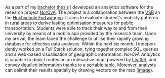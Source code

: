 As a part of my <a href="/pdfs/Thesis_Merz_Alexander.pdf" target="_blank">bachelor thesis</a> I developed an analytics software for the research project <a href="https://vm.baden-wuerttemberg.de/de/politik-zukunft/zukunftskonzepte/digitale-mobilitaet/mobiarch-bw/norova/" target="_blank"><abbr title="Nutzerorientierte Optimierung verkehrlicher Angebote">NorOvA</abbr></a>.
The project is a collaboration between the <a href="https://www.v-s-b.de/" target="_blank"><abbr title="Verkehrsverbund Schwarzwald-Baar">VSB</abbr></a> an the <a href="https://www.hs-furtwangen.de/en/" target="_blank">Hochschule Furtwangen</a>. It aims to evaluate student's mobility patterns in rural areas to derive lasting optimisation measures for public transportation. Students were able to track their way to and from their university by means of a mobile app provided by the research team. Upon my arrival, the team faced the challenge to utilise their rapidly growing database for effective data analyses. Within the next six month, I indepen&shy;dently worked on a Full Stack solution, tying together complex SQL queries and a web-based visualisation of geographic information. <em>NorOvA Analytics</em> is capable to depict routes on an inter&shy;active map, powered by <a href="https://leafletjs.com/" target="_blank">Leaflet</a>, and convey detailed information thanks to a sortable table. Moreover, analysts can delimit their results spatially by drawing vectors on the map (<a href="public/images/norova-analytics.jpg" target="_blank">image</a>).
